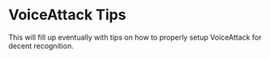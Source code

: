 # VoiceAttack Tips

This will fill up eventually with tips on how to properly setup VoiceAttack for
decent recognition.